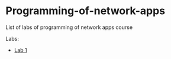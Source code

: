 # Programming-of-network-apps
List of labs of programming of network apps course

Labs:
  * [Lab 1](https://github.com/SergeiMikhailovskii/Programming-of-network-apps/tree/master/Lab%201)
